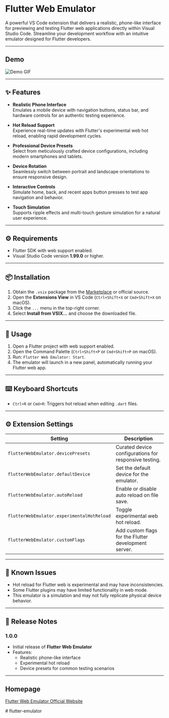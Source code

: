 # Flutter Web Emulator

A powerful VS Code extension that delivers a realistic, phone-like interface for previewing and testing Flutter web applications directly within Visual Studio Code. Streamline your development workflow with an intuitive emulator designed for Flutter developers.

---
## Demo

![Demo GIF](https://github.com/HafizRizwanUmar/flutter-emulator/raw/HEAD/media/demo.gif)

---

## ✨ Features

- **Realistic Phone Interface**  
  Emulates a mobile device with navigation buttons, status bar, and hardware controls for an authentic testing experience.

- **Hot Reload Support**  
  Experience real-time updates with Flutter's experimental web hot reload, enabling rapid development cycles.

- **Professional Device Presets**  
  Select from meticulously crafted device configurations, including modern smartphones and tablets.

- **Device Rotation**  
  Seamlessly switch between portrait and landscape orientations to ensure responsive design.

- **Interactive Controls**  
  Simulate home, back, and recent apps button presses to test app navigation and behavior.

- **Touch Simulation**  
  Supports ripple effects and multi-touch gesture simulation for a natural user experience.

---

## ⚙ Requirements

- Flutter SDK with web support enabled.  
- Visual Studio Code version **1.99.0** or higher.

---

## 📦 Installation

1. Obtain the `.vsix` package from the [Marketplace](#) or official source.
2. Open the **Extensions View** in VS Code (`Ctrl+Shift+X` or `Cmd+Shift+X` on macOS).
3. Click the `...` menu in the top-right corner.
4. Select **Install from VSIX...** and choose the downloaded file.

---

## 🚀 Usage

1. Open a Flutter project with web support enabled.
2. Open the Command Palette (`Ctrl+Shift+P` or `Cmd+Shift+P` on macOS).
3. Run: `Flutter Web Emulator: Start`.
4. The emulator will launch in a new panel, automatically running your Flutter web app.

---

## ⌨️ Keyboard Shortcuts

- `Ctrl+R` or `Cmd+R`: Triggers hot reload when editing `.dart` files.

---

## ⚙️ Extension Settings

| Setting                             | Description                                                   |
|-------------------------------------|---------------------------------------------------------------|
| `flutterWebEmulator.devicePresets`  | Curated device configurations for responsive testing.         |
| `flutterWebEmulator.defaultDevice`  | Set the default device for the emulator.                      |
| `flutterWebEmulator.autoReload`     | Enable or disable auto reload on file save.                   |
| `flutterWebEmulator.experimentalHotReload` | Toggle experimental web hot reload.                  |
| `flutterWebEmulator.customFlags`    | Add custom flags for the Flutter development server.          |

---

## 🐞 Known Issues

- Hot reload for Flutter web is experimental and may have inconsistencies.
- Some Flutter plugins may have limited functionality in web mode.
- This emulator is a simulation and may not fully replicate physical device behavior.

---

## 📝 Release Notes

### 1.0.0
- Initial release of **Flutter Web Emulator**
- Features:
  - Realistic phone-like interface
  - Experimental hot reload
  - Device presets for common testing scenarios

---

## Homepage

[Flutter Web Emulator Official Website](https://flutter-web-emulator.vercel.app/)


#   f l u t t e r - e m u l a t o r  
 